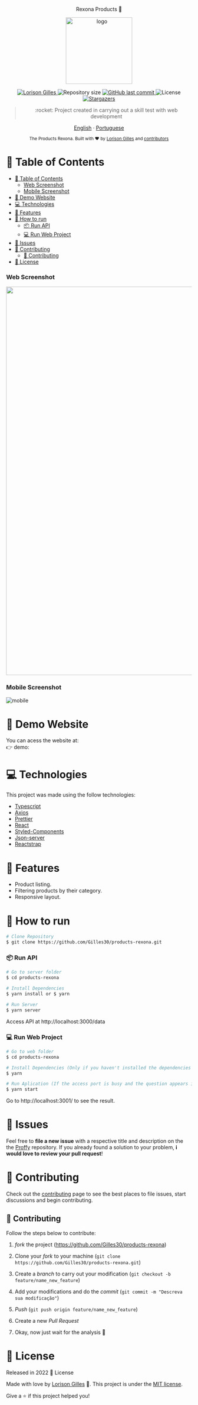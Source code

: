 <p align="center">  Rexona Products 🚀</p>

<p align="center">
   <img src="./public/Logo_Rexona.png" alt="logo" width="180px"/>
</p>

<p align="center">	
   <a href="https://www.linkedin.com/in/lorison-gilles/">
      <img alt="Lorison Gilles" src="https://img.shields.io/badge/-LorisonGilles-8257E5?style=flat&logo=Linkedin&logoColor=white" />
   </a>
  <img alt="Repository size" src="https://img.shields.io/github/repo-size/Gilles30/products-rexona?color=774DD6">

  <a href="https://github.com/Gilles30/products-rexona/commits/master">
    <img alt="GitHub last commit" src="https://img.shields.io/github/last-commit/Gilles30/products-rexona?color=774DD6">
  </a> 
  <img alt="License" src="https://img.shields.io/badge/license-MIT-8257E5">
  <a href="https://github.com/Gilles30/products-rexona/stargazers">
    <img alt="Stargazers" src="https://img.shields.io/github/stars/Gilles30/products-rexona?color=8257E5&logo=github">
  </a>
</p>

> <p align="center"> :rocket: Project created in carrying out a skill test with web development </p>

<p align="center">
    <a href="README.md">English</a>
    ·
    <a href="README-pt.md">Portuguese</a>
 </p>

<div align="center">
  <sub>The Products Rexona. Built with ❤︎ by
    <a href="https://github.com/Gilles30">Lorison Gilles</a> and
    <a href="https://github.com/Gilles30/products-rexona/">
      contributors
    </a>
  </sub>
</div>

# :pushpin: Table of Contents

- [:pushpin: Table of Contents](#pushpin-table-of-contents)
    - [Web Screenshot](#web-screenshot)
    - [Mobile Screenshot](#mobile-screenshot)
- [:eyes: Demo Website](#eyes-demo-website)
- [:computer: Technologies](#computer-technologies)
- [:rocket: Features](#rocket-features)
- [:construction_worker: How to run](#construction_worker-how-to-run)
    - [📦 Run API](#-run-api)
    - [💻 Run Web Project](#-run-web-project)
- [:bug: Issues](#bug-issues)
- [:tada: Contributing](#tada-contributing)
  - [🤝 Contributing](#-contributing)
- [:closed_book: License](#closed_book-license)

</p>

### Web Screenshot

<div>
   <img src="./public/desktop.png" width="1050px">
</div>

### Mobile Screenshot

<div>
  <img src="./public/mobile.png" alt="mobile"     widht="400px"/>
</div>

# :eyes: Demo Website

You can acess the website at:  
👉 demo:

<!-- [![Netlify Status](https://api.netlify.com/api/v1/badges/6b13a4b1-96e1-4ff3-86e3-4c9b981c77cf/deploy-status)](https://MEUAPP.vercel.app/) -->

# :computer: Technologies

This project was made using the follow technologies:

- [Typescript](https://www.typescriptlang.org/)
- [Axios](https://axios-http.com/)
- [Prettier](https://prettier.io/)
- [React](https://reactjs.org/)
- [Styled-Components](https://www.styled-components.com/)
- [Json-server](https://github.com/typicode/json-server)
- [Reactstrap](https://expressjs.com/https://reactstrap.github.io/?path=/story/home-installation--page)

# :rocket: Features

- Product listing.
- Filtering products by their category.
- Responsive layout.

# :construction_worker: How to run

```bash
# Clone Repository
$ git clone https://github.com/Gilles30/products-rexona.git
```

### 📦 Run API

```bash
# Go to server folder
$ cd products-rexona

# Install Dependencies
$ yarn install or $ yarn

# Run Server
$ yarn server
```

Access API at http://localhost:3000/data

### 💻 Run Web Project

```bash
# Go to web folder
$ cd products-rexona

# Install Dependencies (Only if you haven't installed the dependencies before)
$ yarn

# Run Aplication (If the access port is busy and the question appears if you want to change the port, type Y, so that it runs on a secondary port)
$ yarn start

```

Go to http://localhost:3001/ to see the result.

# :bug: Issues

Feel free to **file a new issue** with a respective title and description on the the [Proffy](https://github.com/Gilles30/products-rexona/issues) repository. If you already found a solution to your problem, **i would love to review your pull request**!

# :tada: Contributing

Check out the [contributing](./CONTRIBUTING.md) page to see the best places to file issues, start discussions and begin contributing.

## 🤝 Contributing

Follow the steps below to contribute:

1.  _fork_ the project (<https://github.com/Gilles30/products-rexona>)

2.  Clone your _fork_ to your machine (`git clone https://github.com/Gilles30/products-rexona.git`)

3.  Create a _branch_ to carry out your modification (`git checkout -b feature/name_new_feature`)

4.  Add your modifications and do the _commit_ (`git commit -m "Descreva sua modificação"`)

5.  _Push_ (`git push origin feature/name_new_feature`)

6.  Create a new _Pull Request_

7.  Okay, now just wait for the analysis 🚀

# :closed_book: License

Released in 2022 :closed_book: License

Made with love by [Lorison Gilles](https://lorison-gilles.netlify.app/) 🚀.
This project is under the [MIT license](./LICENSE).

Give a ⭐️ if this project helped you!
